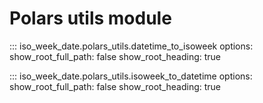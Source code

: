 # Polars utils module

::: iso_week_date.polars_utils.datetime_to_isoweek
    options:
        show_root_full_path: false
        show_root_heading: true

::: iso_week_date.polars_utils.isoweek_to_datetime
    options:
        show_root_full_path: false
        show_root_heading: true
